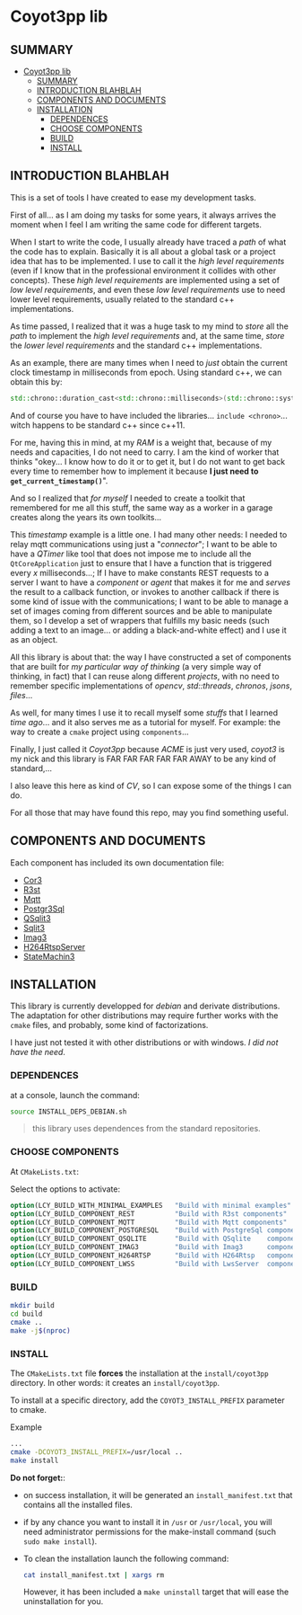 # Coyot3pp lib


## SUMMARY

- [Coyot3pp lib](#coyot3pp-lib)
  - [SUMMARY](#summary)
  - [INTRODUCTION BLAHBLAH](#introduction-blahblah)
  - [COMPONENTS AND DOCUMENTS](#components-and-documents)
  - [INSTALLATION](#installation)
    - [DEPENDENCES](#dependences)
    - [CHOOSE COMPONENTS](#choose-components)
    - [BUILD](#build)
    - [INSTALL](#install)


## INTRODUCTION BLAHBLAH

This is a set of tools I have created to ease my development tasks.

First of all... as I am doing my tasks for some years, it always arrives the moment when I feel I am writing the same code for different targets.

When I start to write the code, I usually already have traced a *path* of what the code has to explain. Basically it is all about a global task or a project idea that has to be implemented. I use to call it the *high level requirements* (even if I know that in the professional environment it collides with other concepts). These *high level requirements* are implemented using a set of *low level requirements*, and even these *low level requirements* use to need lower level requirements, usually related to the standard c++ implementations.

As time passed, I realized that it was a huge task to my mind to *store* all the *path* to implement the *high level requirements* and, at the same time, *store* the *lower level requirements* and the standard c++ implementations.

As an example, there are many times when I need to *just* obtain the current clock timestamp in milliseconds from epoch. Using standard c++, we can obtain this by:

```cpp
std::chrono::duration_cast<std::chrono::milliseconds>(std::chrono::system_clock::now().time_since_epoch()).count();
```

And of course you have to have included the libraries... `include <chrono>`... witch happens to be standard c++ since c++11.

For me, having this in mind, at my *RAM* is a weight that, because of my needs and capacities, I do not need to carry. I am the kind of worker that thinks "okey... I know how to do it or to get it, but I do not want to get back every time to remember how to implement it because **I just need to `get_current_timestamp()`**".

And so I realized that *for myself* I needed to create a toolkit that remembered for me all this stuff, the same way as a worker in a garage creates along the years its own toolkits...

This *timestamp* example is a little one. I had many other needs: I needed to relay mqtt communications using just a "*connector*"; I want to be able to have a *QTimer* like tool that does not impose me to include all the `QtCoreApplication` just to ensure that I have a function that is triggered every *x* milliseconds...; If I have to make constants REST requests to a server I want to have a *component* or *agent* that makes it for me and *serves* the result to a callback function, or invokes to another callback if there is some kind of issue with the communications; I want to be able to manage a set of images coming from different sources and be able to manipulate them, so I develop a set of wrappers that fulfills my basic needs (such adding a text to an image... or adding a black-and-white effect) and I use it as an object.

All this library is about that: the way I have constructed a set of components that are built for *my particular way of thinking* (a very simple way of thinking, in fact) that I can reuse along different *projects*, with no need to remember specific implementations of *opencv*, *std::threads*, *chronos*, *jsons*, *files*...

As well, for many times I use it to recall myself some *stuffs* that I learned *time ago*... and it also serves me as a tutorial for myself. For example: the way to create a `cmake` project using `components`...

Finally, I just called it *Coyot3pp* because *ACME* is just very used, *coyot3* is my nick and this library is FAR FAR FAR FAR FAR AWAY to be any kind of standard,...

I also leave this here as kind of *CV*, so I can expose some of the things I can do.

For all those that may have found this repo, may you find something useful.

## COMPONENTS AND DOCUMENTS

Each component has included its own documentation file:

* [Cor3](./cor3/doc/README.md)
* [R3st](./communication/rest_connector/README.md)
* [Mqtt](./communication/mqtt/README.md)
* [Postgr3Sql](./database/postgresql/README.md)
* [QSqlit3](./database//qsqlite/doc/README.md)
* [Sqlit3](./database/sqlite3/doc/README.md)
* [Imag3](./av/image_content/doc/README.md)
* [H264RtspServer](./av/rtsp_server/doc/README.md)
* [StateMachin3](./extended-tools/state-machine/doc/README.md)

## INSTALLATION

This library is currently developped for *debian* and derivate distributions. The adaptation for other distributions may require further works with the `cmake` files, and probably, some kind of factorizations.

I have just not tested it with other distributions or with windows. *I did not have the need*.

### DEPENDENCES

at a console, launch the command:

```bash
source INSTALL_DEPS_DEBIAN.sh
```

> this library uses dependences from the standard repositories.

### CHOOSE COMPONENTS

At `CMakeLists.txt`: 

Select the options to activate:

```cmake
option(LCY_BUILD_WITH_MINIMAL_EXAMPLES   "Build with minimal examples"       ON)
option(LCY_BUILD_COMPONENT_REST          "Build with R3st components"        OFF)
option(LCY_BUILD_COMPONENT_MQTT          "Build with Mqtt components"        ON)
option(LCY_BUILD_COMPONENT_POSTGRESQL    "Build with PostgreSql components"  OFF)
option(LCY_BUILD_COMPONENT_QSQLITE       "Build with QSqlite    components"  ON)
option(LCY_BUILD_COMPONENT_IMAG3         "Build with Imag3      components"  OFF)
option(LCY_BUILD_COMPONENT_H264RTSP      "Build with H264Rtsp   components"  ON)
option(LCY_BUILD_COMPONENT_LWSS          "Build with LwsServer  components"  OFF)
```

### BUILD

```bash
mkdir build
cd build
cmake ..
make -j$(nproc)
``` 

### INSTALL

The `CMakeLists.txt` file **forces** the installation at the `install/coyot3pp` directory. In other words: it creates an `install/coyot3pp`.

To install at a specific directory, add the `COYOT3_INSTALL_PREFIX` parameter to cmake.

Example
```bash
...
cmake -DCOYOT3_INSTALL_PREFIX=/usr/local ..
make install
```

**Do not forget:**:

* on success installation, it will be generated an `install_manifest.txt` that contains all the installed files.
* if by any chance you want to install it in `/usr` or `/usr/local`, you will need administrator permissions for the make-install command (such `sudo make install`).
* To clean the installation launch the following command:
  
  ```bash
  cat install_manifest.txt | xargs rm
  ```
  
  However, it has been included a `make uninstall` target that will ease the uninstallation for you.



